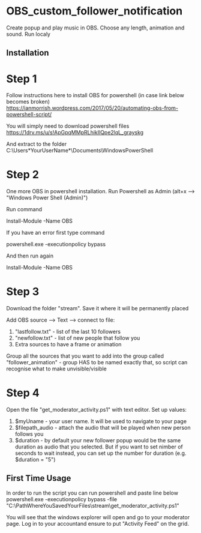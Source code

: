 # OBS_custom_follower_notification
Create popup and play music in OBS. Choose any length, animation and sound. Run localy


## Installation

# Step 1

Follow instructions here to install OBS for powershell (in case link below becomes broken)
https://ianmorrish.wordpress.com/2017/05/20/automating-obs-from-powershell-script/

You will simply need to download powershell files 
https://1drv.ms/u/s!ApGpqMMpRLhikIlQpe2lqL_grayskg

And extract to the folder C:\Users\*YourUserName*\Documents\WindowsPowerShell


# Step 2

One more OBS in powershell installation. Run Powershell as Admin (alt+x --> "Windows Power Shell (Admin)")

Run command

  Install-Module -Name OBS

If you have an error first type command

  powershell.exe -executionpolicy bypass 

And then run again 

  Install-Module -Name OBS
  
  
# Step 3 

Download the folder "stream".
Save it where it will be permanently placed

Add OBS source --> Text --> connect to file:
  1) "lastfollow.txt" - list of the last 10 followers
  2) "newfollow.txt" - list of new people that follow you
  3) Extra sources to have a frame or animation

Group all the sources that you want to add into the group called "follower_animation" - group HAS to be named exactly that, so script can recognise what to make unvisible/visible

# Step 4

Open the file "get_moderator_activity.ps1" with text editor. Set up values:

  1) $myUname - your user name. It will be used to navigate to your page
  2) $filepath_audio - attach the audio that will be played when new person follows you
  3) $duration - by default your new follower popup would be the same duration as audio that you selected. But if you want to set nimber of seconds to wait instead, you can set up the number for duration (e.g. $duration = "5")


## First Time Usage

In order to run the script you can run powershell and paste line below
    powershell.exe -executionpolicy bypass -file "C:\PathWhereYouSavedYourFiles\stream\get_moderator_activity.ps1"


You will see that the windows explorer will open and go to your moderator page. Log in to your accountand ensure to put "Activity Feed" on the grid.


